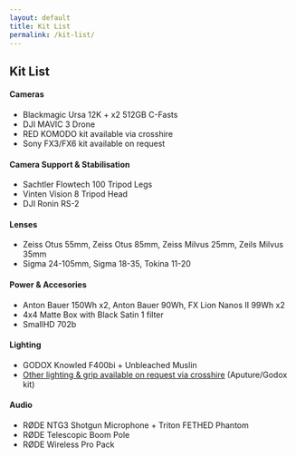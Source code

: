 ```yaml
---
layout: default
title: Kit List
permalink: /kit-list/
---
```


<div class="container mt-5 pt-5">
  <h2 class="mb-4">Kit List</h2>

  <div class="mb-5">
    <h4 class="text-uppercase text-muted border-bottom pb-2">Cameras</h4>
    <ul class="list-unstyled mt-3">
      <li>Blackmagic Ursa 12K + x2 512GB C-Fasts</li>
      <li>DJI MAVIC 3 Drone</li>
      <li>RED KOMODO kit available via crosshire</li>
      <li>Sony FX3/FX6 kit available on request</li>
    </ul>
  </div>
  
  <div class="mb-5">
    <h4 class="text-uppercase text-muted border-bottom pb-2">Camera Support & Stabilisation</h4>
    <ul class="list-unstyled mt-3">
      <li>Sachtler Flowtech 100 Tripod Legs</li>
      <li>Vinten Vision 8 Tripod Head</li>
      <li>DJI Ronin RS-2</li>
    </ul>
  </div>

  <div class="mb-5">
    <h4 class="text-uppercase text-muted border-bottom pb-2">Lenses</h4>
    <ul class="list-unstyled mt-3">
      <li>Zeiss Otus 55mm, Zeiss Otus 85mm, Zeiss Milvus 25mm, Zeils Milvus 35mm</li>
      <li>Sigma 24-105mm, Sigma 18-35, Tokina 11-20</li>
    </ul>
  </div>

  <div class="mb-5">
    <h4 class="text-uppercase text-muted border-bottom pb-2">Power & Accesories</h4>
    <ul class="list-unstyled mt-3">
      <li>Anton Bauer 150Wh x2, Anton Bauer 90Wh, FX Lion Nanos II 99Wh x2</li>
      <li>4x4 Matte Box with Black Satin 1 filter</li>
      <li>SmallHD 702b</li>
    </ul>
  </div>

  <div class="mb-5">
    <h4 class="text-uppercase text-muted border-bottom pb-2">Lighting</h4>
    <ul class="list-unstyled mt-3">
      <li>GODOX Knowled F400bi + Unbleached Muslin</li>
      <li><u>Other lighting & grip available on request via crosshire</u> (Aputure/Godox kit)</li>
    </ul>
  </div>

  <div class="mb-5">
    <h4 class="text-uppercase text-muted border-bottom pb-2">Audio</h4>
    <ul class="list-unstyled mt-3">
      <li>RØDE NTG3 Shotgun Microphone + Triton FETHED Phantom</li>
      <li>RØDE Telescopic Boom Pole</li>
      <li>RØDE Wireless Pro Pack</li>
    </ul>
  </div>

</div>
